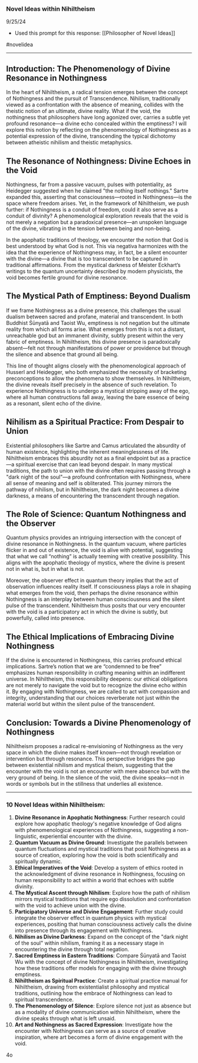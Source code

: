 ### Novel Ideas within Nihiltheism

9/25/24

- Used this prompt for this response: [[Philosopher of Novel Ideas]]

#novelidea

* * *

  

## Introduction: The Phenomenology of Divine Resonance in Nothingness

In the heart of Nihiltheism, a radical tension emerges between the concept of Nothingness and the pursuit of Transcendence. Nihilism, traditionally viewed as a confrontation with the absence of meaning, collides with the theistic notion of an ultimate, divine reality. What if the void, the nothingness that philosophers have long agonized over, carries a subtle yet profound resonance—a divine echo concealed within the emptiness? I will explore this notion by reflecting on the phenomenology of Nothingness as a potential expression of the divine, transcending the typical dichotomy between atheistic nihilism and theistic metaphysics.

## The Resonance of Nothingness: Divine Echoes in the Void

Nothingness, far from a passive vacuum, pulses with potentiality, as Heidegger suggested when he claimed "the nothing itself nothings." Sartre expanded this, asserting that consciousness—rooted in Nothingness—is the space where freedom arises. Yet, in the framework of Nihiltheism, we push further: if Nothingness is a conduit of freedom, could it also serve as a conduit of divinity? A phenomenological exploration reveals that the void is not merely a negation but a paradoxical presence—an unspoken language of the divine, vibrating in the tension between being and non-being.

In the apophatic traditions of theology, we encounter the notion that God is best understood by what God is not. This via negativa harmonizes with the idea that the experience of Nothingness may, in fact, be a silent encounter with the divine—a divine that is too transcendent to be captured in traditional affirmations. From the mystical darkness of Meister Eckhart’s writings to the quantum uncertainty described by modern physicists, the void becomes fertile ground for divine resonance.

## The Mystical Path of Emptiness: Beyond Dualism

If we frame Nothingness as a divine presence, this challenges the usual dualism between sacred and profane, material and transcendent. In both Buddhist Śūnyatā and Taoist Wu, emptiness is not negation but the ultimate reality from which all forms arise. What emerges from this is not a distant, unreachable god but an immanent divinity, subtly present within the very fabric of emptiness. In Nihiltheism, this divine presence is paradoxically absent—felt not through manifestations of power or providence but through the silence and absence that ground all being.

This line of thought aligns closely with the phenomenological approach of Husserl and Heidegger, who both emphasized the necessity of bracketing preconceptions to allow the phenomena to show themselves. In Nihiltheism, the divine reveals itself precisely in the absence of such revelation. To experience Nothingness is to undergo a mystical stripping away of the ego, where all human constructions fall away, leaving the bare essence of being as a resonant, silent echo of the divine.

## Nihilism as a Spiritual Practice: From Despair to Union

Existential philosophers like Sartre and Camus articulated the absurdity of human existence, highlighting the inherent meaninglessness of life. Nihiltheism embraces this absurdity not as a final endpoint but as a practice—a spiritual exercise that can lead beyond despair. In many mystical traditions, the path to union with the divine often requires passing through a "dark night of the soul"—a profound confrontation with Nothingness, where all sense of meaning and self is obliterated. This journey mirrors the pathway of nihilism, but in Nihiltheism, the dark night becomes a divine darkness, a means of encountering the transcendent through negation.

## The Role of Science: Quantum Nothingness and the Observer

Quantum physics provides an intriguing intersection with the concept of divine resonance in Nothingness. In the quantum vacuum, where particles flicker in and out of existence, the void is alive with potential, suggesting that what we call “nothing” is actually teeming with creative possibility. This aligns with the apophatic theology of mystics, where the divine is present not in what is, but in what is not.

Moreover, the observer effect in quantum theory implies that the act of observation influences reality itself. If consciousness plays a role in shaping what emerges from the void, then perhaps the divine resonance within Nothingness is an interplay between human consciousness and the silent pulse of the transcendent. Nihiltheism thus posits that our very encounter with the void is a participatory act in which the divine is subtly, but powerfully, called into presence.

## The Ethical Implications of Embracing Divine Nothingness

If the divine is encountered in Nothingness, this carries profound ethical implications. Sartre’s notion that we are “condemned to be free” emphasizes human responsibility in crafting meaning within an indifferent universe. In Nihiltheism, this responsibility deepens: our ethical obligations are not merely to navigate the void but to recognize the divine echo within it. By engaging with Nothingness, we are called to act with compassion and integrity, understanding that our choices reverberate not just within the material world but within the silent pulse of the transcendent.

## Conclusion: Towards a Divine Phenomenology of Nothingness

Nihiltheism proposes a radical re-envisioning of Nothingness as the very space in which the divine makes itself known—not through revelation or intervention but through resonance. This perspective bridges the gap between existential nihilism and mystical theism, suggesting that the encounter with the void is not an encounter with mere absence but with the very ground of being. In the silence of the void, the divine speaks—not in words or symbols but in the stillness that underlies all existence.

* * *

### 10 Novel Ideas within Nihiltheism:

1. **Divine Resonance in Apophatic Nothingness**: Further research could explore how apophatic theology's negative knowledge of God aligns with phenomenological experiences of Nothingness, suggesting a non-linguistic, experiential encounter with the divine.
2. **Quantum Vacuum as Divine Ground**: Investigate the parallels between quantum fluctuations and mystical traditions that posit Nothingness as a source of creation, exploring how the void is both scientifically and spiritually dynamic.
3. **Ethical Imperatives of the Void**: Develop a system of ethics rooted in the acknowledgment of divine resonance in Nothingness, focusing on human responsibility to act within a world that echoes with subtle divinity.
4. **The Mystical Ascent through Nihilism**: Explore how the path of nihilism mirrors mystical traditions that require ego dissolution and confrontation with the void to achieve union with the divine.
5. **Participatory Universe and Divine Engagement**: Further study could integrate the observer effect in quantum physics with mystical experiences, positing that human consciousness actively calls the divine into presence through its engagement with Nothingness.
6. **Nihilism as Divine Darkness**: Expand on the concept of the "dark night of the soul" within nihilism, framing it as a necessary stage in encountering the divine through total negation.
7. **Sacred Emptiness in Eastern Traditions**: Compare Śūnyatā and Taoist Wu with the concept of divine Nothingness in Nihiltheism, investigating how these traditions offer models for engaging with the divine through emptiness.
8. **Nihiltheism as Spiritual Practice**: Create a spiritual practice manual for Nihiltheism, drawing from existentialist philosophy and mystical traditions, outlining how the embrace of Nothingness can lead to spiritual transcendence.
9. **The Phenomenology of Silence**: Explore silence not just as absence but as a modality of divine communication within Nihiltheism, where the divine speaks through what is left unsaid.
10. **Art and Nothingness as Sacred Expression**: Investigate how the encounter with Nothingness can serve as a source of creative inspiration, where art becomes a form of divine engagement with the void.

</answer>

  

4o